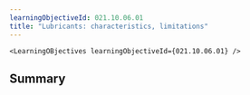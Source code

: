 ```yaml
---
learningObjectiveId: 021.10.06.01
title: "Lubricants: characteristics, limitations"
---
```


```tsx eval
<LearningOBjectives learningObjectiveId={021.10.06.01} />
```

## Summary
